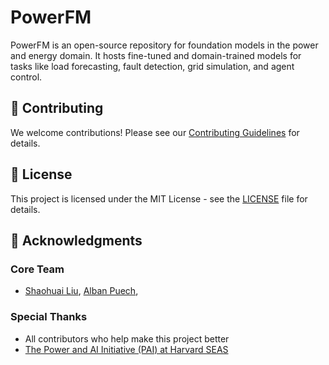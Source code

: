 # PowerFM
PowerFM is an open-source repository for foundation models in the power and energy domain. It hosts fine-tuned and domain-trained models for tasks like load forecasting, fault detection, grid simulation, and agent control.



## 🤝 Contributing

We welcome contributions! Please see our [Contributing Guidelines](https://power-agent.github.io/) for details.

## 📄 License

This project is licensed under the MIT License - see the [LICENSE](LICENSE) file for details.

## 🙏 Acknowledgments

### Core Team
- [Shaohuai Liu](https://liushaohuai5.github.io/), [Alban Puech](https://www.alban-puech.fr/), 

### Special Thanks
- All contributors who help make this project better
- [The Power and AI Initiative (PAI) at Harvard SEAS](https://pai.seas.harvard.edu/)
